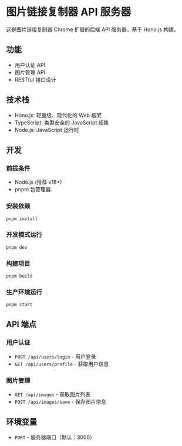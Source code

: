 # 图片链接复制器 API 服务器

这是图片链接复制器 Chrome 扩展的后端 API 服务器，基于 Hono.js 构建。

## 功能

- 用户认证 API
- 图片管理 API
- RESTful 接口设计

## 技术栈

- Hono.js: 轻量级、现代化的 Web 框架
- TypeScript: 类型安全的 JavaScript 超集
- Node.js: JavaScript 运行时

## 开发

### 前提条件

- Node.js (推荐 v18+)
- pnpm 包管理器

### 安装依赖

```bash
pnpm install
```

### 开发模式运行

```bash
pnpm dev
```

### 构建项目

```bash
pnpm build
```

### 生产环境运行

```bash
pnpm start
```

## API 端点

### 用户认证

- `POST /api/users/login` - 用户登录
- `GET /api/users/profile` - 获取用户信息

### 图片管理

- `GET /api/images` - 获取图片列表
- `POST /api/images/save` - 保存图片信息

## 环境变量

- `PORT` - 服务器端口（默认：3000）
